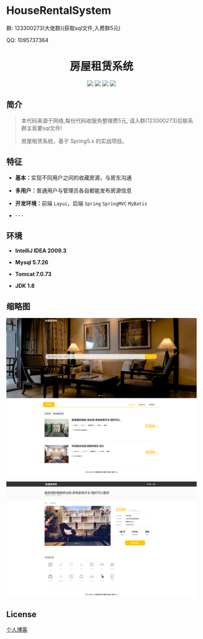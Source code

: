 # HouseRentalSystem

<p>群: 123300273(大佬群)(获取sql文件,入费群5元)</p>
<p>QQ: 1095737364</p>
<p>
    <h1 align="center">房屋租赁系统</h1>
</p>

<p align="center">
	<img src="https://img.shields.io/badge/jdk-1.8-orange.svg"/>
    <img src="https://img.shields.io/badge/spring-5.x-lightgrey.svg"/>
    <img src="https://img.shields.io/badge/mybatis-3.x-blue.svg"/>
    <img src="https://img.shields.io/badge/license-MIT-brightgreen.svg"/>
</p>

## 简介

>本代码来源于网络,每份代码收服务整理费5元, 请入群(123300273)后联系群主索要sql文件!
>
>房屋租赁系统，基于 Spring5.x 的实战项目。



## 特征

- <b>基本：</b>实现不同用户之间的收藏房源，与房东沟通
- <b>多用户：</b>普通用户与管理员各自都能发布房源信息
- <b>开发环境：</b>前端 `Layui`，后端 `Spring` `SpringMVC` `MyBatis`

- <b>· · ·</b>



## 环境

- <b>IntelliJ IDEA 2009.3</b>

- <b>Mysql 5.7.26</b>

- <b>Tomcat 7.0.73</b>

- <b>JDK 1.8</b>



## 缩略图

![](web/img/assets/guide-home.png)

![](web/img/assets/guide-detail.png)



## License

[个人博客](https://www.cnblogs.com/yysbolg/)

